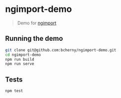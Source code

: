 # ngimport-demo

> Demo for [ngimport](https://github.com/bcherny/ngimport)

## Running the demo

```bash
git clone git@github.com:bcherny/ngimport-demo.git
cd ngimport-demo
npm run build
npm run serve
```

## Tests

```bash
npm test
```